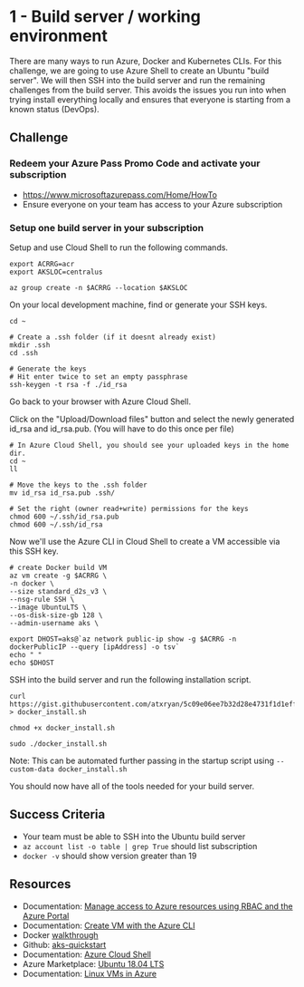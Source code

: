 # 1 - Build server / working environment

There are many ways to run Azure, Docker and Kubernetes CLIs.  For this challenge, we are going to use Azure Shell to create an Ubuntu "build server".  We will then SSH into the build server and run the remaining challenges from the build server.  This avoids the issues you run into when trying install everything locally and ensures that everyone is starting from a known status (DevOps). 

## Challenge

### Redeem your Azure Pass Promo Code and activate your subscription
  - https://www.microsoftazurepass.com/Home/HowTo
  - Ensure everyone on your team has access to your Azure subscription
### Setup one build server in your subscription

Setup and use Cloud Shell to run the following commands.
```
export ACRRG=acr
export AKSLOC=centralus
```
```
az group create -n $ACRRG --location $AKSLOC
```

On your local development machine, find or generate your SSH keys.
```
cd ~

# Create a .ssh folder (if it doesnt already exist)
mkdir .ssh
cd .ssh

# Generate the keys
# Hit enter twice to set an empty passphrase
ssh-keygen -t rsa -f ./id_rsa

```
Go back to your browser with Azure Cloud Shell.

Click on the "Upload/Download files" button and select the newly generated id_rsa and id_rsa.pub. (You will have to do this once per file)

```
# In Azure Cloud Shell, you should see your uploaded keys in the home dir.
cd ~
ll

# Move the keys to the .ssh folder
mv id_rsa id_rsa.pub .ssh/

# Set the right (owner read+write) permissions for the keys
chmod 600 ~/.ssh/id_rsa.pub
chmod 600 ~/.ssh/id_rsa
```
Now we'll use the Azure CLI in Cloud Shell to create a VM accessible via this SSH key.

```
# create Docker build VM
az vm create -g $ACRRG \
-n docker \
--size standard_d2s_v3 \
--nsg-rule SSH \
--image UbuntuLTS \
--os-disk-size-gb 128 \
--admin-username aks \

export DHOST=aks@`az network public-ip show -g $ACRRG -n dockerPublicIP --query [ipAddress] -o tsv`
echo " "
echo $DHOST
```

SSH into the build server and run the following installation script. 

```    
curl https://gist.githubusercontent.com/atxryan/5c09e06ee7b32d28e4731f1d1eff6ebf/raw/d2748ed6ae39b6110e77baa6324cc5401cdb1b8e/docker_install.sh > docker_install.sh

chmod +x docker_install.sh

sudo ./docker_install.sh
```
Note: This can be automated further passing in the startup script using `--custom-data docker_install.sh`

You should now have all of the tools needed for your build server.

## Success Criteria
  - Your team must be able to SSH into the Ubuntu build server
  - `az account list -o table | grep True` should list subscription  
  - `docker -v` should show version greater than 19

## Resources
  - Documentation: [Manage access to Azure resources using RBAC and the Azure Portal](https://docs.microsoft.com/en-us/azure/role-based-access-control/role-assignments-portal)
  - Documentation: [Create VM with the Azure CLI](https://docs.microsoft.com/en-us/azure/virtual-machines/linux/quick-create-cli)
  - Docker [walkthrough](https://github.com/4-co/aks-quickstart/blob/master/docker.md)
  - Github: [aks-quickstart](https://github.com/4-co/aks-quickstart)
  - Documentation: [Azure Cloud Shell](https://docs.microsoft.com/en-us/azure/cloud-shell/quickstart)
  - Azure Marketplace: [Ubuntu 18.04 LTS](https://azuremarketplace.microsoft.com/en-us/marketplace/apps/Canonical.UbuntuServer1804LTS?tab=Overview)
  - Documentation: [Linux VMs in Azure](https://docs.microsoft.com/en-us/azure/virtual-machines/linux/)